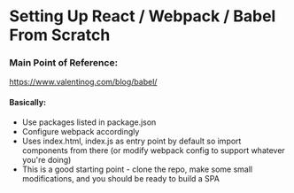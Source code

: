 # Setting Up React / Webpack / Babel From Scratch

### Main Point of Reference:
https://www.valentinog.com/blog/babel/

#### Basically:
- Use packages listed in package.json
- Configure webpack accordingly
- Uses index.html, index.js as entry point by default so import components from there (or modify webpack config to support whatever you're doing)
- This is a good starting point - clone the repo, make some small modifications, and you should be ready to build a SPA